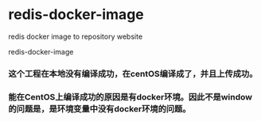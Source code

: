 # redis-docker-image
redis docker image to repository website



redis-docker-image

### 这个工程在本地没有编译成功，在centOS编译成了，并且上传成功。
### 能在CentOS上编译成功的原因是有docker环境。因此不是window的问题是，是环境变量中没有docker环境的问题。